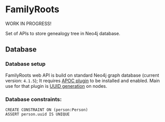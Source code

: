 # FamilyRoots

WORK IN PROGRESS!

Set of APIs to store genealogy tree in Neo4j database.

## Database 

### Database setup

FamilyRoots web API is build on standard Neo4j graph database (current version: `4.1.5`); 
It requires [APOC plugin](https://neo4j.com/labs/apoc/4.1/) to be installed and enabled. Main use for that plugin is [UUID generation](https://neo4j.com/labs/apoc/4.1/graph-updates/uuid/) on nodes.

### Database constraints:

```
CREATE CONSTRAINT ON (person:Person)
ASSERT person.uuid IS UNIQUE
```
